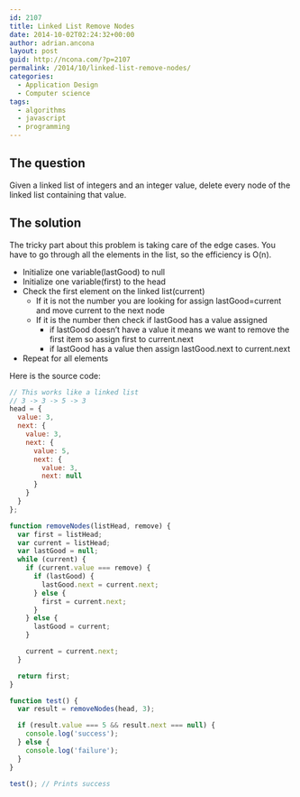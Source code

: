 ```yaml
---
id: 2107
title: Linked List Remove Nodes
date: 2014-10-02T02:24:32+00:00
author: adrian.ancona
layout: post
guid: http://ncona.com/?p=2107
permalink: /2014/10/linked-list-remove-nodes/
categories:
  - Application Design
  - Computer science
tags:
  - algorithms
  - javascript
  - programming
---
```

## The question

Given a linked list of integers and an integer value, delete every node of the linked list containing that value.

## The solution

The tricky part about this problem is taking care of the edge cases. You have to go through all the elements in the list, so the efficiency is O(n).

  * Initialize one variable(lastGood) to null
  * Initialize one variable(first) to the head
  * Check the first element on the linked list(current) 
      * If it is not the number you are looking for assign lastGood=current and move current to the next node
      * If it is the number then check if lastGood has a value assigned 
          * if lastGood doesn&#8217;t have a value it means we want to remove the first item so assign first to current.next
          * if lastGood has a value then assign lastGood.next to current.next
  * Repeat for all elements

<!--more-->

Here is the source code:

```js
// This works like a linked list
// 3 -> 3 -> 5 -> 3
head = {
  value: 3,
  next: {
    value: 3,
    next: {
      value: 5,
      next: {
        value: 3,
        next: null
      }
    }
  }
};

function removeNodes(listHead, remove) {
  var first = listHead;
  var current = listHead;
  var lastGood = null;
  while (current) {
    if (current.value === remove) {
      if (lastGood) {
        lastGood.next = current.next;
      } else {
        first = current.next;
      }
    } else {
      lastGood = current;
    }

    current = current.next;
  }

  return first;
}

function test() {
  var result = removeNodes(head, 3);

  if (result.value === 5 && result.next === null) {
    console.log('success');
  } else {
    console.log('failure');
  }
}

test(); // Prints success
```
